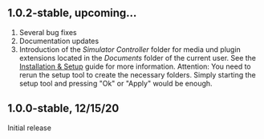 ## 1.0.2-stable, upcoming...

  1. Several bug fixes
  2. Documentation updates
  3. Introduction of the *Simulator Controller* folder for media und plugin extensions located in the *Documents* folder of the current user. See the [Installation & Setup](https://github.com/SeriousOldMan/Simulator-Controller/wiki/Installation-&-Setup#using-your-own-pictures-videos-and-sounds-for-all-the-splash-screens) guide for more information. Attention: You need to rerun the setup tool to create the necessary folders. Simply starting the setup tool and pressing "Ok" or "Apply" would be enough.

## 1.0.0-stable, 12/15/20

Initial release
